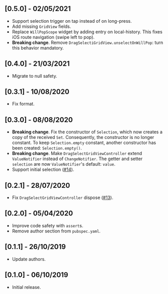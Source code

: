 ## [0.5.0] - 02/05/2021

* Support selection trigger on tap instead of on long-press.
* Add missing `GridView` fields.
* Replace `WillPopScope` widget by adding entry on local-history. This fixes iOS route navigation (swipe left to pop). 
* **Breaking change**. Remove `DragSelectiGridView.unselectOnWillPop`: turn this behavior mandatory. 

## [0.4.0] - 21/03/2021

* Migrate to null safety.

## [0.3.1] - 10/08/2020

* Fix format.

## [0.3.0] - 08/08/2020

* **Breaking change**. Fix the constructor of `Selection`, which now creates a copy of the received `Set`. Consequently, the constructor is no longer constant. To keep `Selection.empty` constant, another constructor has been created: `Selection.empty()`. 
* **Breaking change**. Make `DragSelectGridViewController` extend `ValueNotifier` instead of `ChangeNotifier`. The getter and setter `selection` are now `ValueNotifier`'s default: `value`.
* Support initial selection ([#14](https://github.com/hcbpassos/drag_select_grid_view/issues/14)). 

## [0.2.1] - 28/07/2020

*  Fix `DragSelectGridViewController` dispose ([#13](https://github.com/hcbpassos/drag_select_grid_view/issues/13)).

## [0.2.0] - 05/04/2020

* Improve code safety with `assert`s.
* Remove author section from `pubspec.yaml`.

## [0.1.1] - 26/10/2019

* Update authors.

## [0.1.0] - 06/10/2019

* Initial release.

